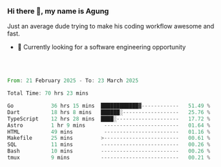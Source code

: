 ### Hi there 👋, my name is Agung
Just an average dude trying to make his coding workflow awesome and fast.

<!--
**agungfir98/agungfir98** is a ✨ _special_ ✨ repository because its `README.md` (this file) appears on your GitHub profile.
-->

- 🔭 Currently looking for a software engineering opportunity
<br/>
<br/>
<!--START_SECTION:waka-->

```rust
From: 21 February 2025 - To: 23 March 2025

Total Time: 70 hrs 23 mins

Go            36 hrs 15 mins  ████████████▓------------   51.49 %
Dart          18 hrs 8 mins   ██████░------------------   25.76 %
TypeScript    12 hrs 28 mins  ████░--------------------   17.72 %
Astro         1 hr 9 mins      ------------------------   01.64 %
HTML          49 mins          ------------------------   01.16 %
Makefile      25 mins         >------------------------   00.61 %
SQL           11 mins         -------------------------   00.26 %
Bash          10 mins         -------------------------   00.26 %
tmux          9 mins          -------------------------   00.21 %
```

<!--END_SECTION:waka-->
